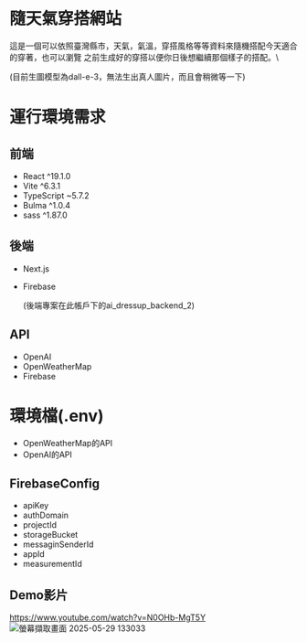 # 隨天氣穿搭網站

這是一個可以依照臺灣縣市，天氣，氣溫，穿搭風格等等資料來隨機搭配今天適合的穿著，也可以瀏覽
之前生成好的穿搭以便你日後想繼續那個樣子的搭配。\

(目前生圖模型為dall-e-3，無法生出真人圖片，而且會稍微等一下)

# 運行環境需求

## 前端
- React ^19.1.0
- Vite ^6.3.1
- TypeScript ~5.7.2
- Bulma ^1.0.4
- sass ^1.87.0
## 後端
- Next.js
- Firebase

  (後端專案在此帳戶下的ai_dressup_backend_2)
## API
- OpenAI
- OpenWeatherMap
- Firebase

# 環境檔(.env)
-  OpenWeatherMap的API
-  OpenAI的API
## FirebaseConfig
- apiKey
- authDomain
- projectId
- storageBucket
- messaginSenderId
- appId
- measurementId

## Demo影片

https://www.youtube.com/watch?v=N0OHb-MgT5Y
![螢幕擷取畫面 2025-05-29 133033](https://github.com/user-attachments/assets/1a0d3223-0c9a-47b3-bfbb-0f10d49c1026)

